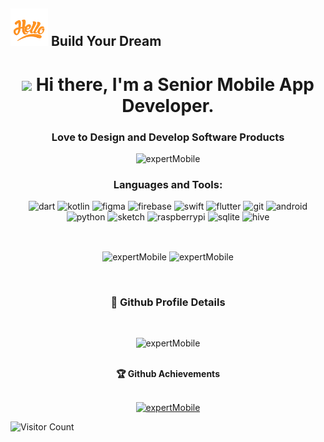 ## <img height="60" width="60" src="https://github.com/mastercodingbear/mastercodingbear/blob/main/img/hello.gif" /> Build Your Dream
<h1 align="center"> <img src="https://raw.githubusercontent.com/aemmadi/aemmadi/master/wave.gif" width="30"> Hi there, I'm a Senior Mobile App Developer. </h1>

<h3 align="center">Love to Design and Develop Software Products</h3> 

<p align="center"><img src="https://github-readme-streak-stats.herokuapp.com/?user=expertMobile&theme=black-ice&hide_border=true&stroke=0000&background=0D1117&ring=e05397&fire=e05397&currStreakLabel=e05397&bg_color=30,e96443,904e95&title_color=fff&text_color=fff" alt="expertMobile" /></p>

<!-- <h3 align="center">See My Designs and Projects:</h3>
<p align="center">
<a href="https://www.linkedin.com" target="blank"><img align="center" src="https://www.vectorlogo.zone/logos/linkedin/linkedin-tile.svg" alt="linkedin" height="30" width="30" /></a>
<a href="https://twitter.com" target="blank"><img align="center" src="https://www.vectorlogo.zone/logos/twitter/twitter-tile.svg" alt="twitter" height="30" width="30" /></a>
<a href="https://www.youtube.com" target="blank"><img align="center" src="https://www.vectorlogo.zone/logos/youtube/youtube-tile.svg" alt="youtube" height="30" width="30" /></a>
<a href="https://www.instagram.com" target="blank"><img align="center" src="https://www.vectorlogo.zone/logos/instagram/instagram-tile.svg" alt="instagram" height="30" width="30" /></a>
<a href="https://dribbble.com" target="blank"><img align="center" src="https://www.vectorlogo.zone/logos/dribbble/dribbble-icon.svg" alt="dribbble" height="30" width="30" /></a>
<a href="https://www.behance.net" target="blank"><img align="center" src="https://seeklogo.com/images/B/behance-logo-1373E40919-seeklogo.com.png" alt="behance" height="30" width="30" /></a> -->

</p>

<h3 align="center">Languages and Tools:</h3> 

<p align="center"><img src="https://www.vectorlogo.zone/logos/dartlang/dartlang-icon.svg" alt="dart" width="30" height="30"/> <img src="https://www.vectorlogo.zone/logos/kotlinlang/kotlinlang-icon.svg" alt="kotlin" width="30" height="30"/> <img src="https://www.vectorlogo.zone/logos/figma/figma-icon.svg" alt="figma" width="30" height="30"/> <img src="https://www.vectorlogo.zone/logos/firebase/firebase-icon.svg" alt="firebase" width="30" height="30"/> <img src="https://www.vectorlogo.zone/logos/swift/swift-icon.svg" alt="swift" width="30" height="30"/> <img src="https://www.vectorlogo.zone/logos/flutterio/flutterio-icon.svg" alt="flutter" width="30" height="30"/> <img src="https://www.vectorlogo.zone/logos/git-scm/git-scm-icon.svg" alt="git" width="30" height="30"/> <img src="https://www.vectorlogo.zone/logos/android/android-official.svg" alt="android" width="30" height="30"/> <img src="https://www.vectorlogo.zone/logos/python/python-icon.svg" alt="python" width="30" height="30"/> <img src="https://www.vectorlogo.zone/logos/sketchapp/sketchapp-icon.svg" alt="sketch" width="30" height="30"/> <img src="https://www.vectorlogo.zone/logos/raspberrypi/raspberrypi-icon.svg" alt="raspberrypi" width="30" height="30"/> <img src="https://www.vectorlogo.zone/logos/sqlite/sqlite-icon.svg" alt="sqlite" width="30" height="30"/> <img src="https://www.vectorlogo.zone/logos/hive/hive-icon.svg" alt="hive" width="30" height="30"/></p>

<br>
<p align="center"><img height="180em" src="https://github-readme-stats-p1rh.vercel.app/api?username=expertMobile&hide_border=true&count_private=true&show_icons=true&theme=radical&bg_color=0D1117" alt="expertMobile" align = "center"/>
<img height="180em" src="https://github-readme-stats-p1rh.vercel.app/api/top-langs?username=expertMobile&show_icons=true&locale=en&layout=compact&hide_border=true&theme=radical&bg_color=0D1117" alt="expertMobile" align = "center"/></p>

<br>
<h3 align="center"><b>🔎 Github Profile Details</b></h3>
<br>
<p align="center"><img height="180em" src="https://github-profile-summary-cards.vercel.app/api/cards/profile-details?username=expertMobile&theme=github_dark" alt="expertMobile" /></p>
<br>
<summary align="center"><b>🏆 Github Achievements</b></summary>
<br>
<p align="center"> <a href="https://github.com/664235822"><img src="https://github-profile-trophy.vercel.app/?username=expertMobile&margin-w=5&theme=radical" alt="expertMobile" /></a> </p>

![Visitor Count](https://profile-counter.glitch.me/{expertMobile}/count.svg)
